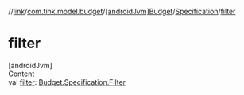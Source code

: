 //[link](../../../index.md)/[com.tink.model.budget](../../index.md)/[[androidJvm]Budget](../index.md)/[Specification](index.md)/[filter](filter.md)



# filter  
[androidJvm]  
Content  
val [filter](filter.md): [Budget.Specification.Filter](-filter/index.md)  



